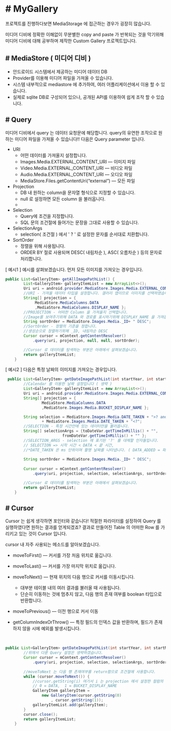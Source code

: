 # # MyGallery

프로젝트를 진행하다보면 MediaStorage 에 접근하는 경우가 굉장히 많습니다.

미디어 디비에 정확한 이해없이 무분별한 copy and paste 가 반복되는 것을 막기위해 미디어 디비에 대해 공부하며 제작한 Custom Gallery 프로젝트입니다.



## # MediaStore ( 미디어 디비 )

* 안드로이드 시스템에서 제공하는 미디어 데이터 DB
* Provider를 이용해 미디어 파일을 가져올 수 있습니다.
* 시스템 내부적으로 mediastore 에 추가하여, 여러 어플리케이션에서 이용 할 수 있습니다.
* 실제로 sqlite DB로 구성되어 있으나, 공개된 API를 이용하여 쉽게 조작 할 수 있습니다.



## # Query

미디어 디비에서 query 는 데이터 요청문에 해당합니다. query의 유연한 조작으로 원하는 미디어 파일을 가져올 수 있습니다!! 다음은 Query parameter 입니다.

* URI
  * 어떤 데이터를 가져올지 설정합니다.
  * Images.Media.EXTERNAL_CONTENT_URI  — 이미지 파일
  * Video.Media.EXTERNAL_CONTENT_URI — 비디오 파일
  * Audio.Media.EXTERNAL_CONTENT_URI — 오디오 파일
  * MediaStore.Files.getContentUri(“external”) — 모든 파일
* Projection 
  * DB 내 원하는 column을 문자열 형식으로 지정할 수 있습니다.
  * null 로 설정하면 모든 column 을 불러옵니다.
  * ​
* Selection
  * Query에 조건을 지정합니다.
  * SQL 문의 조건절에 들어가는 문장을 그대로 사용할 수 있습니다.
* SelectionArgs
  * selection( 조건절 ) 에서 ' ? ' 로 설정한 문자를 순서대로 치환합니다.
* SortOrder
  * 정렬을 위해 사용됩니다.
  * ORDER BY 절로 사용되며 DESC( 내림차순 ), ASC( 오름차순 ) 등의 문자로 처리합니다.



[ 예시1 ] 예시를 살펴보겠습니다. 먼저 모든 이미지를 가져오는 경우입니다.

````java
public List<GalleryItem> getAllImagePathList() {
        List<GalleryItem> galleryItemList = new ArrayList<>();
        Uri uri = android.provider.MediaStore.Images.Media.EXTERNAL_CONTENT_URI;
    	//URI - 가져올 데이터 타입을 설정합니다. 갤러리 앱이므로 이미지를 선택하였습니다.
        String[] projection = { 
             MediaStore.MediaColumns.DATA 
             ,MediaStore.MediaColumns.DISPLAY_NAME };
    	//PROJECTION - 어떠한 Column 을 가져올지 선택합니다.
    	//Image를 보여주기위해 DATA 와 경로를 표시하기위해 DISPLAY_NAME 을 가져옵니다. 
        String sortOrder = MediaStore.Images.Media._ID+ " DESC";
    	//SortOrder - 정렬의 기준을 정합니다. 
    	//생성순으로 정렬하기위해 _ID, 내림차순 DESC
    	Cursor cursor = mContext.getContentResolver()
            .query(uri, projection, null, null, sortOrder);

      	//Cursor 로 데이터를 탐색하는 부분은 아래에서 살펴보겠습니다.
        return galleryItemList;
    }
````

[ 예시2 ] 다음은 특정 날짜의 이미지를 가져오는 경우입니다.

````java
 public List<GalleryItem> getDateImagePathList(int startYear, int startMonth, int startDay,int endYear, int endMonth, int endDay) {
       	//Calendar 를 이용한 날짜 설정입니다 ( 생략 )
        List<GalleryItem> galleryItemList = new ArrayList<>();
        Uri uri = android.provider.MediaStore.Images.Media.EXTERNAL_CONTENT_URI;
        String[] projection = {
                MediaStore.MediaColumns.DATA
                ,MediaStore.Images.Media.BUCKET_DISPLAY_NAME };

        String selection = MediaStore.Images.Media.DATE_TAKEN + ">? and "
                + MediaStore.Images.Media.DATE_TAKEN + "<?";
     	//SELECTION - 특정 시간안에 있는 데이터만을 불러옵니다.
        String[] selectionArgs = {toDateVar.getTimeInMillis() + "", 
                         fromDateVar.getTimeInMillis() + "" };
     	//SELECTION_ARGS - selection 에 표기된 '?' 를 대체할 인자들입니다.
     	// SELECTION => 시작 시간 < DATA < 끝 시간, 
     	//*DATE_TAKEN 은 ms 단위이며 촬영 날짜를 나타냅니다. ( DATA_ADDED = 파일이 추가된 날짜(ms) )
     
        String sortOrder = MediaStore.Images.Media._ID+ " DESC";
      	
     	Cursor cursor = mContext.getContentResolver()
            .query(uri, projection, selection, selectionArgs, sortOrder);

     	//Cursor 로 데이터를 탐색하는 부분은 아래에서 살펴보겠습니다.
        return galleryItemList;
    }
````





## # Cursor

Cursor 는 쉽게 생각하면 포인터와 같습니다! 적절한 파라미터를 설정하여 Query 를 실행하였다면 원하는 결과를 얻게되겠죠? 결과로 만들어진 Table 의 어떠한 Row 를 가리키고 있는 것이 Cursor 입니다.

cursor 내 자주 사용되는 메소드를 알아보겠습니다.

* moveToFirst() — 커서를 가장 처음 위치로 옮깁니다.

* moveToLast() — 커서를 가장 마지막 위치로 옮깁니다.

* moveToNext() — 현재 위치의 다음 행으로 커서를 이동시킵니다.

  * 대부분 테이블 내의 여러 결과를 불러올 때 사용됩니다.
  * 단순히 이동하는 것에 멈추지 않고, 다음 행의 존재 여부를 boolean 타입으로 반환합니다.

* moveToPrevious() — 이전 행으로 커서 이동

* getColumnIndexOrThrow() — 특정 필드의 인덱스 값을 반환하며, 필드가 존재하지 않을 시에 예외를 발생시킵니다.

  ​

````java
public List<GalleryItem> getDateImagePathList(int startYear, int startMonth, int startDay,int endYear, int endMonth, int endDay) {
       	//위에서 다룬 Query 설정은 생략하겠습니다.
        Cursor cursor = mContext.getContentResolver()
            .query(uri, projection, selection, selectionArgs, sortOrder);
		
    	//moveToNext 는 다음 행 존재여부를 return함으로 조건절에 사용합니다.
        while (cursor.moveToNext()) {
            //cursor.getString(i) 여기서 i 는 projection 에서 설정한 컬럼의 순서입니다.
            // 0 = DATA,  1 = BUCKET_DISPLAY_NAME
            GalleryItem galleryItem = 
                new GalleryItem(cursor.getString(0)
                    , cursor.getString(1));
            galleryItemList.add(galleryItem);
        }
        cursor.close();
        return galleryItemList;
    }
````











